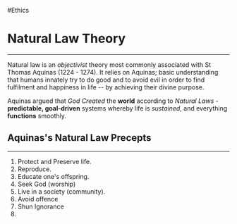 #Ethics 
# Natural Law Theory 
--- 
Natural law is an *objectivist* theory most commonly associated with St Thomas Aquinas (1224 - 1274). It relies on Aquinas; basic understanding that humans innately try to do good and to avoid evil in order to find fulfilment and happiness in life -- by achieving their divine purpose. 

Aquinas argued that *God Created* the **world** according to *Natural Laws* - **predictable, goal-driven** systems whereby life is *sustained*, and everything **functions** smoothly. 


## Aquinas's Natural Law Precepts
---
1. Protect and Preserve life.
2. Reproduce.
3. Educate one's offspring.
4. Seek God (worship)
5. Live in a society (community).
6. Avoid offence
7. Shun Ignorance
8. 